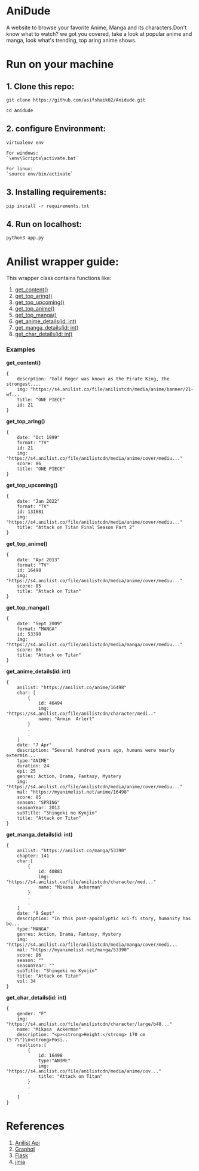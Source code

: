 # AniDude
A website to browse your favorite Anime, Manga and its characters.Don't know what to watch? we got you covered, take a look at popular anime and manga, look what's trending, top aring anime shows.

# Run on your machine

## 1. Clone this repo:

    git clone https://github.com/asifshaik02/Anidude.git

    cd Anidude


## 2. configure Environment:

    virtualenv env

    For windows:  
    `\env\Scripts\activate.bat`

    For linux:
    `source env/bin/activate`

## 3. Installing requirements:

    pip install -r requirements.txt

## 4. Run on localhost:
    python3 app.py

# Anilist wrapper guide:

This wrapper class contains functions like:
1. [get_content()](#1)
2. [get_top_aring()](#2)
3. [get_top_upcoming()](#3)
4. [get_top_anime()](#4)
5. [get_top_manga()](#5)
6. [get_anime_details(id: int)](#6)
7. [get_manga_details(id: int)](#7)
8. [get_char_details(id: int)](#8)

### Examples

<div id="1"></div>

**get_content()**

    {
        descrption: "Gold Roger was known as the Pirate King, the strongest....
        img: "https://s4.anilist.co/file/anilistcdn/media/anime/banner/21-wf...
        title: "ONE PIECE"
        id: 21
    }
<div id="2"></div>

**get_top_aring()**

    {
        date: "Oct 1999"
        format: "TV"
        id: 21
        img: "https://s4.anilist.co/file/anilistcdn/media/anime/cover/mediu..."
        score: 86
        title: "ONE PIECE"
    }
<div id="3"></div>

**get_top_upcoming()**

    {
        date: "Jan 2022"
        format: "TV"
        id: 131681
        img: "https://s4.anilist.co/file/anilistcdn/media/anime/cover/mediu..."
        title: "Attack on Titan Final Season Part 2"
    }
<div id="4"></div>

**get_top_anime()**

    {
        date: "Apr 2013"
        format: "TV"
        id: 16498
        img: "https://s4.anilist.co/file/anilistcdn/media/anime/cover/mediu..."
        score: 85
        title: "Attack on Titan"
    }
<div id="5"></div>

**get_top_manga()**

    {
        date: "Sept 2009"
        format: "MANGA"
        id: 53390
        img: "https://s4.anilist.co/file/anilistcdn/media/manga/cover/mediu..."
        score: 86
        title: "Attack on Titan"
    }
<div id="6"></div>

**get_anime_details(id: int)**

    {
        anilist: "https://anilist.co/anime/16498"
        char: [
            {
                id: 46494
                img: "https://s4.anilist.co/file/anilistcdn/character/medi.."
                name: "Armin  Arlert"
            }
            .
            .
        ]
        date: "7 Apr"
        description: "Several hundred years ago, humans were nearly extermin...
        type:"ANIME"
        duration: 24
        epi: 25
        genres: Action, Drama, Fantasy, Mystery
        img: "https://s4.anilist.co/file/anilistcdn/media/anime/cover/mediu..."
        mal: "https://myanimelist.net/anime/16498"
        score: 85
        season: "SPRING"
        seasonYear: 2013
        subTitle: "Shingeki no Kyojin"
        title: "Attack on Titan"
    }
<div id="7"></div>

**get_manga_details(id: int)**

    {
        anilist: "https://anilist.co/manga/53390"
        chapter: 141
        char:[
            {
                id: 40881
                img: "https://s4.anilist.co/file/anilistcdn/character/med..."
                name: "Mikasa  Ackerman"
            }
            .
            .
        ]
        date: "9 Sept"
        description: "In this post-apocalyptic sci-fi story, humanity has be...
        type:"MANGA"
        genres: Action, Drama, Fantasy, Mystery
        img: "https://s4.anilist.co/file/anilistcdn/media/manga/cover/medi...
        mal: "https://myanimelist.net/manga/53390"
        score: 86
        season: ""
        seasonYear: ""
        subTitle: "Shingeki no Kyojin"
        title: "Attack on Titan"
        vol: 34
    }

<div id="8"></div>

**get_char_details(id: int)**

    {
        gender: "F"
        img: "https://s4.anilist.co/file/anilistcdn/character/large/b40..."
        name: "Mikasa  Ackerman"
        description: "<p><strong>Height:</strong> 170 cm (5'7\")\n<strong>Posi..
        realtions:[
            {
                id: 16498
                type:"ANIME"
                img: "https://s4.anilist.co/file/anilistcdn/media/anime/cov..."
                title: "Attack on Titan"
            }
            .
            .
        ]
    }

# References

1. [Anilist Api](https://anilist.gitbook.io/anilist-apiv2-docs/)
2. [Graphql](http://graphql.org/learn/queries/)
3. [Flask](https://flask.palletsprojects.com/en/2.0.x/quickstart/)
4. [jinja](https://jinja.palletsprojects.com/en/3.0.x/templates/)